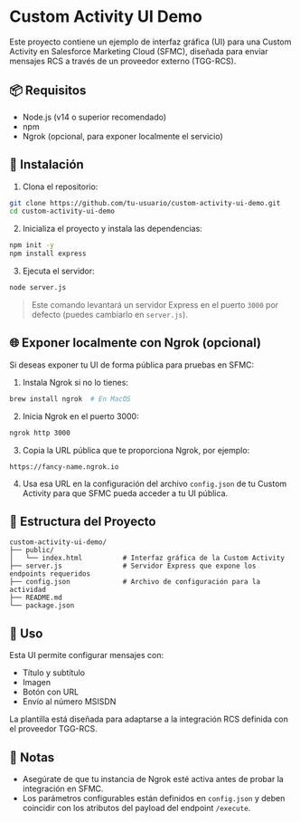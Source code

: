 # Custom Activity UI Demo

Este proyecto contiene un ejemplo de interfaz gráfica (UI) para una Custom Activity en Salesforce Marketing Cloud (SFMC), diseñada para enviar mensajes RCS a través de un proveedor externo (TGG-RCS).

## 📦 Requisitos

- Node.js (v14 o superior recomendado)
- npm
- Ngrok (opcional, para exponer localmente el servicio)

## 🚀 Instalación

1. Clona el repositorio:

```bash
git clone https://github.com/tu-usuario/custom-activity-ui-demo.git
cd custom-activity-ui-demo
```

2. Inicializa el proyecto y instala las dependencias:

```bash
npm init -y
npm install express
```

3. Ejecuta el servidor:

```bash
node server.js
```

> Este comando levantará un servidor Express en el puerto `3000` por defecto (puedes cambiarlo en `server.js`).

## 🌐 Exponer localmente con Ngrok (opcional)

Si deseas exponer tu UI de forma pública para pruebas en SFMC:

1. Instala Ngrok si no lo tienes:

```bash
brew install ngrok  # En MacOS
```

2. Inicia Ngrok en el puerto 3000:

```bash
ngrok http 3000
```

3. Copia la URL pública que te proporciona Ngrok, por ejemplo:

```
https://fancy-name.ngrok.io
```

4. Usa esa URL en la configuración del archivo `config.json` de tu Custom Activity para que SFMC pueda acceder a tu UI pública.

## 📁 Estructura del Proyecto

```
custom-activity-ui-demo/
├── public/
│   └── index.html          # Interfaz gráfica de la Custom Activity
├── server.js               # Servidor Express que expone los endpoints requeridos
├── config.json             # Archivo de configuración para la actividad
├── README.md
└── package.json
```

## 🧪 Uso

Esta UI permite configurar mensajes con:

- Título y subtítulo
- Imagen
- Botón con URL
- Envío al número MSISDN

La plantilla está diseñada para adaptarse a la integración RCS definida con el proveedor TGG-RCS.

## 🔧 Notas

- Asegúrate de que tu instancia de Ngrok esté activa antes de probar la integración en SFMC.
- Los parámetros configurables están definidos en `config.json` y deben coincidir con los atributos del payload del endpoint `/execute`.